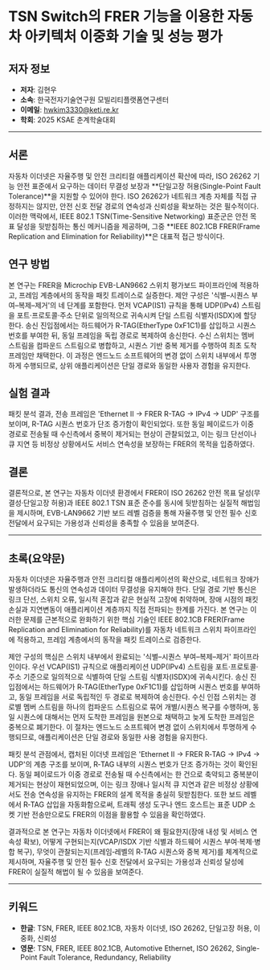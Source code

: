 # TSN Switch의 FRER 기능을 이용한 자동차 아키텍처 이중화 기술 및 성능 평가

## 저자 정보
- **저자**: 김현우
- **소속**: 한국전자기술연구원 모빌리티플랫폼연구센터
- **이메일**: hwkim3330@keti.re.kr
- **학회**: 2025 KSAE 춘계학술대회

---

## 서론

자동차 이더넷은 자율주행 및 안전 크리티컬 애플리케이션 확산에 따라, ISO 26262 기능 안전 표준에서 요구하는 데이터 무결성 보장과 **단일고장 허용(Single-Point Fault Tolerance)**을 지원할 수 있어야 한다. ISO 26262가 네트워크 계층 자체를 직접 규정하지는 않지만, 안전 신호 전달 경로의 연속성과 신뢰성을 확보하는 것은 필수적이다. 이러한 맥락에서, IEEE 802.1 TSN(Time-Sensitive Networking) 표준군은 안전 목표 달성을 뒷받침하는 통신 메커니즘을 제공하며, 그중 **IEEE 802.1CB FRER(Frame Replication and Elimination for Reliability)**은 대표적 접근 방식이다.

## 연구 방법

본 연구는 FRER을 Microchip EVB-LAN9662 스위치 평가보드 파이프라인에 적용하고, 프레임 계층에서의 동작을 패킷 트레이스로 실증한다. 제안 구성은 '식별–시퀀스 부여–복제–제거'의 네 단계를 포함한다. 먼저 VCAP(IS1) 규칙을 통해 UDP(IPv4) 스트림을 포트·프로토콜·주소 단위로 일의적으로 귀속시켜 단일 스트림 식별자(ISDX)에 할당한다. 송신 진입점에서는 하드웨어가 R-TAG(EtherType 0xF1C1)를 삽입하고 시퀀스 번호를 부여한 뒤, 동일 프레임을 독립 경로로 복제하여 송신한다. 수신 스위치는 멤버 스트림을 컴파운드 스트림으로 병합하고, 시퀀스 기반 중복 제거를 수행하여 최초 도착 프레임만 채택한다. 이 과정은 엔드노드 소프트웨어의 변경 없이 스위치 내부에서 투명하게 수행되므로, 상위 애플리케이션은 단일 경로와 동일한 사용자 경험을 유지한다.

## 실험 결과

패킷 분석 결과, 전송 프레임은 'Ethernet II → FRER R-TAG → IPv4 → UDP' 구조를 보이며, R-TAG 시퀀스 번호가 단조 증가함이 확인되었다. 또한 동일 페이로드가 이중 경로로 전송될 때 수신측에서 중복이 제거되는 현상이 관찰되었고, 이는 링크 단선이나 큐 지연 등 비정상 상황에서도 서비스 연속성을 보장하는 FRER의 목적을 입증하였다.

## 결론

결론적으로, 본 연구는 자동차 이더넷 환경에서 FRER이 ISO 26262 안전 목표 달성(무결성·단일고장 허용)과 IEEE 802.1 TSN 표준 준수를 동시에 뒷받침하는 실질적 해법임을 제시하며, EVB-LAN9662 기반 보드 레벨 검증을 통해 자율주행 및 안전 필수 신호 전달에서 요구되는 가용성과 신뢰성을 충족할 수 있음을 보여준다.

---

## 초록(요약문)

자동차 이더넷은 자율주행과 안전 크리티컬 애플리케이션의 확산으로, 네트워크 장애가 발생하더라도 통신의 연속성과 데이터 무결성을 유지해야 한다. 단일 경로 기반 통신은 링크 단선, 스위치 오류, 일시적 혼잡과 같은 현실적 고장에 취약하며, 장애 시점의 패킷 손실과 지연변동이 애플리케이션 계층까지 직접 전파되는 한계를 가진다. 본 연구는 이러한 문제를 근본적으로 완화하기 위한 핵심 기술인 IEEE 802.1CB FRER(Frame Replication and Elimination for Reliability)를 자동차 네트워크 스위치 파이프라인에 적용하고, 프레임 계층에서의 동작을 패킷 트레이스로 검증한다.

제안 구성의 핵심은 스위치 내부에서 완료되는 '식별–시퀀스 부여–복제–제거' 파이프라인이다. 우선 VCAP(IS1) 규칙으로 애플리케이션 UDP(IPv4) 스트림을 포트·프로토콜·주소 기준으로 일의적으로 식별하여 단일 스트림 식별자(ISDX)에 귀속시킨다. 송신 진입점에서는 하드웨어가 R‑TAG(EtherType 0xF1C1)를 삽입하며 시퀀스 번호를 부여하고, 동일 프레임을 서로 독립적인 두 경로로 복제하여 송신한다. 수신 인접 스위치는 경로별 멤버 스트림을 하나의 컴파운드 스트림으로 묶어 개별/시퀀스 복구를 수행하며, 동일 시퀀스에 대해서는 먼저 도착한 프레임을 원본으로 채택하고 늦게 도착한 프레임은 중복으로 폐기한다. 이 절차는 엔드노드 소프트웨어 변경 없이 스위치에서 투명하게 수행되므로, 애플리케이션은 단일 경로와 동일한 사용 경험을 유지한다.

패킷 분석 관점에서, 캡처된 이더넷 프레임은 'Ethernet II → FRER R‑TAG → IPv4 → UDP'의 계층 구조를 보이며, R‑TAG 내부의 시퀀스 번호가 단조 증가하는 것이 확인된다. 동일 페이로드가 이중 경로로 전송될 때 수신측에서는 한 건으로 축약되고 중복분이 제거되는 현상이 재현되었으며, 이는 링크 장애나 일시적 큐 지연과 같은 비정상 상황에서도 전송 연속성을 유지하는 FRER의 설계 목적을 충실히 뒷받침한다. 또한 보드 레벨에서 R‑TAG 삽입을 자동화함으로써, 트래픽 생성 도구나 엔드 호스트는 표준 UDP 소켓 기반 전송만으로도 FRER의 이점을 활용할 수 있음을 확인하였다. 

결과적으로 본 연구는 자동차 이더넷에서 FRER이 왜 필요한지(장애 내성 및 서비스 연속성 확보), 어떻게 구현되는지(VCAP/ISDX 기반 식별과 하드웨어 시퀀스 부여·복제·병합 복구), 무엇이 관찰되는지(프레임‑레벨의 R‑TAG 시퀀스와 중복 제거)를 체계적으로 제시하며, 자율주행 및 안전 필수 신호 전달에서 요구되는 가용성과 신뢰성 달성에 FRER이 실질적 해법이 될 수 있음을 보여준다.

---

## 키워드

- **한글**: TSN, FRER, IEEE 802.1CB, 자동차 이더넷, ISO 26262, 단일고장 허용, 이중화, 신뢰성
- **영문**: TSN, FRER, IEEE 802.1CB, Automotive Ethernet, ISO 26262, Single-Point Fault Tolerance, Redundancy, Reliability